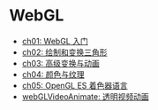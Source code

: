 # WebGL

- [ch01: WebGL 入门][1]
- [ch02: 绘制和变换三角形][2]
- [ch03: 高级变换与动画][3]
- [ch04: 颜色与纹理][4]
- [ch05: OpenGL ES 着色器语言][5]
- [webGLVideoAnimate: 透明视频动画][6]

[1]: ./ch01/README.md
[2]: ./ch02/README.md
[3]: ./ch03/README.md
[4]: ./ch04/README.md
[5]: ./ch05/README.md
[6]: ./webGLVideoAnimate/README.md
